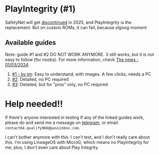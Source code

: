 # PlayIntegrity (#1)
SafetyNet will get [discontinued](https://developer.android.com/privacy-and-security/safetynet/deprecation-timeline#safetynet_attestation_deprecation_timeline) in 2025, and PlayIntegrity is the replacement. But on custom ROMs, it can fail, because *elgoog moment*

## Available guides
Note: guide #1 and #2 DO NOT WORK ANYMORE. 3 still works, but it is not easy to follow (for noobs). For more information, check [The news - 01/03/2024](/blog/news).

1. [#1 - by tm](https://rentry.org/pifguide_laurel): Easy to understand, with images. A few clicks, needs a PC
2. [#2](/help/pif-auto): Detailed, no PC required
3. [#3](/help/pif-diy): Detailed, but for "pros" only, no PC required

# Help needed!!
If there's anyone interested in testing If any of the linked guides work, please do and send me a message on [telegram](https://t.me/dev6400), or email: `contact64.qualify966@passinbox.com`.

I can't bother anymore with this. I can't test, and I don't really care about this. I'm using LineageOS with MicroG, which means no PlayIntegrity for me, plus, I don't even care about Play Integrity.
